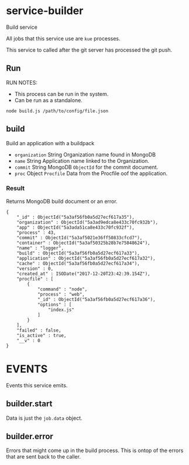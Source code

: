 # service-builder
Build service

All jobs that this service use are `kue` processes.

This service to called after the git server has processed the git push. 

## Run

RUN NOTES:
- This process can be run in the system.
- Can be run as a standalone.

```
node build.js /path/to/config/file.json
```

## build
Build an application with a buildpack 
- `organization` 	String Organization name found in MongoDB
- `name` 					String Application name linked to the Organization.
- `commit` 				String MongoDB `ObjectId` for the commit document.
- `proc` 					Object `Procfile` Data from the Procfile oof the application.
### Result
Returns MongoDB build document or an error.
```
{
    "_id" : ObjectId("5a3af56fb0a5d27ecf617a35"),
    "organization" : ObjectId("5a3ad9edca8e433c70fc932b"),
    "app" : ObjectId("5a3ada51ca8e433c70fc932f"),
    "process" : 43,
    "commit" : ObjectId("5a3af5021e36ff50833cfcd7"),
    "container" : ObjectId("5a3af50325b28b7e75848624"),
    "name" : "logger",
    "build" : ObjectId("5a3af56fb0a5d27ecf617a33"),
    "application" : ObjectId("5a3af56fb0a5d27ecf617a32"),
    "cache" : ObjectId("5a3af56fb0a5d27ecf617a34"),
    "version" : 0,
    "created_at" : ISODate("2017-12-20T23:42:39.154Z"),
    "procfile" : [ 
        {
            "command" : "node",
            "process" : "web",
            "_id" : ObjectId("5a3af56fb0a5d27ecf617a36"),
            "options" : [ 
                "index.js"
            ]
        }
    ],
    "failed" : false,
    "is_active" : true,
    "__v" : 0
}
```
	
# EVENTS
Events this service emits.

## builder.start
Data is just the `job.data` object.

## builder.error
Errors that might come up in the build process. 
This is ontop of the errors that are sent back to the caller.

